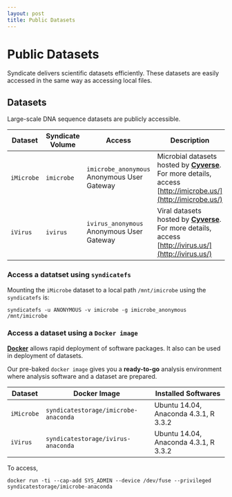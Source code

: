 ```yaml
---
layout: post
title: Public Datasets
---
```


Public Datasets
===============

Syndicate delivers scientific datasets efficiently. These datasets are easily 
accessed in the same way as accessing local files.


## Datasets

Large-scale DNA sequence datasets are publicly accessible.

| **Dataset** | **Syndicate Volume** | **Access** | **Description** |
| -------------| ----------- | ----------- | ----------- |
| `iMicrobe`   | `imicrobe`  | `imicrobe_anonymous` Anonymous User Gateway | Microbial datasets hosted by **[Cyverse](http://www.cyverse.org)**. For more details, access [http://imicrobe.us/](http://imicrobe.us/) |
| `iVirus`     | `ivirus`    | `ivirus_anonymous` Anonymous User Gateway | Viral datasets hosted by **[Cyverse](http://www.cyverse.org)**. For more details, access [http://ivirus.us/](http://ivirus.us/) |

### Access a datatset using `syndicatefs`

Mounting the `iMicrobe` dataset to a local path `/mnt/imicrobe` using the 
`syndicatefs` is:
```
syndicatefs -u ANONYMOUS -v imicrobe -g imicrobe_anonymous /mnt/imicrobe
```

### Access a dataset using a `Docker image`

**[Docker](https://www.docker.com)** allows rapid deployment of software packages.
It also can be used in deployment of datasets.

Our pre-baked `docker image` gives you a **ready-to-go** analysis environment 
where analysis software and a dataset are prepared.

| **Dataset** | **Docker Image**| **Installed Softwares** |
| -------------| ----------- | ----------- |
| `iMicrobe`   | `syndicatestorage/imicrobe-anaconda`  | Ubuntu 14.04, Anaconda 4.3.1, R 3.3.2 |
| `iVirus`     | `syndicatestorage/ivirus-anaconda`    | Ubuntu 14.04, Anaconda 4.3.1, R 3.3.2 |

To access, 
```
docker run -ti --cap-add SYS_ADMIN --device /dev/fuse --privileged syndicatestorage/imicrobe-anaconda
```
